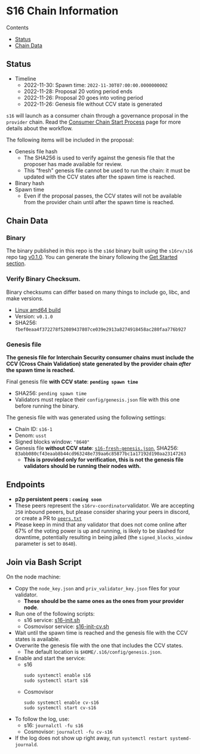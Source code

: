 # S16 Chain Information

Contents

* [Status](#status)
* [Chain Data](#chain-data)

## Status

* Timeline
  * 2022-11-30: Spawn time: `2022-11-30T07:00:00.000000000Z`
  * 2022-11-28: Proposal 20 voting period ends
  * 2022-11-26: Proposal 20 goes into voting period
  * 2022-11-26: Genesis file without CCV state is generated

`s16` will launch as a consumer chain through a governance proposal in the `provider` chain. Read the [Consumer Chain Start Process](/docs/Consumer-Chain-Start-Process.md) page for more details about the workflow.

The following items will be included in the proposal:
* Genesis file hash
  * The SHA256 is used to verify against the genesis file that the proposer has made available for review.
  * This "fresh" genesis file cannot be used to run the chain: it must be updated with the CCV states after the spawn time is reached.
* Binary hash
* Spawn time
  * Even if the proposal passes, the CCV states will not be available from the provider chain until after the spawn time is reached.

## Chain Data

### Binary

The binary published in this repo is the `s16d` binary built using the `s16rv/s16` repo tag [v0.1.0](https://github.com/s16rv/s16/releases/tag/v0.1.0). You can generate the binary following the [Get Started section](https://github.com/s16rv/s16/tree/v0.1.0#get-started).

### Verify Binary Checksum.
Binary checksums can differ based on many things to include go, libc, and make versions.

  * [Linux amd64 build](s16d)
  * Version: `v0.1.0`
  * SHA256: `fbef0eaa4f372278f52089437807ce039e2913a8274918458ac280faa776b927`

### Genesis file

**The genesis file for Interchain Security consumer chains must include the CCV (Cross Chain Validation) state generated by the provider chain _after_ the spawn time is reached.**

Final genesis file **with CCV state**: **`pending spawn time`**
- SHA256: `pending spawn time`
- Validators must replace their `config/genesis.json` file with this one before running the binary.

The genesis file with was generated using the following settings:

* Chain ID: `s16-1`
* Denom: `usst`
* Signed blocks window: `"8640"`
* Genesis file **without CCV state**: [`s16-fresh-genesis.json`](s16-fresh-genesis.json), SHA256: `83abb080cf43eaab8b44cd963248e739aa6c85877bc1a17192d190aa23147263`
  * **This is provided only for verification, this is not the genesis file validators should be running their nodes with.**

## Endpoints

* **p2p persistent peers : `coming soon`**
* These peers represent the `s16rv-coordinator`validator. We are accepting `250` inbound peeers, but please consider sharing your peers in discord, or create a PR to [`peers.txt`](peers.txt)
* Please keep in mind that any validator that does not come online after 67% of the voting power is up and running, is likely to be slashed for downtime, potentially resulting in being jailed (the `signed_blocks_window` parameter is set to `8640`).

## Join via Bash Script

On the node machine:
- Copy the `node_key.json` and `priv_validator_key.json` files for your validator.
  - **These should be the same ones as the ones from your provider node**.
- Run one of the following scripts:
  - s16 service: [s16-init.sh](s16-init.sh)
  - Cosmovisor service: [s16-init-cv.sh](s16-init-cv.sh)
- Wait until the spawn time is reached and the genesis file with the CCV states is available.
- Overwrite the genesis file with the one that includes the CCV states.
  - The default location is `$HOME/.s16/config/genesis.json`.
- Enable and start the service:
  - s16
    ```
    sudo systemctl enable s16
    sudo systemctl start s16
    ```
  - Cosmovisor
    ```
    sudo systemctl enable cv-s16
    sudo systemctl start cv-s16
    ```
- To follow the log, use:
  - s16: `journalctl -fu s16`
  - Cosmovisor: `journalctl -fu cv-s16`
- If the log does not show up right away, run `systemctl restart systemd-journald`.
